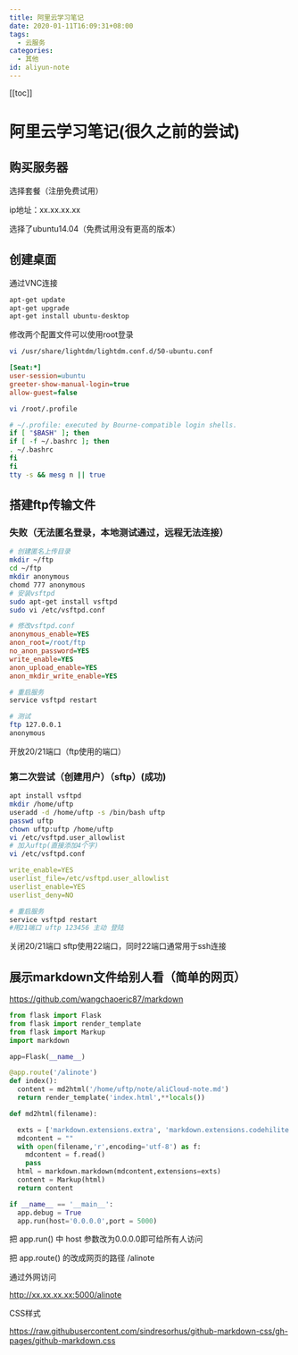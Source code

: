 ```yaml
---
title: 阿里云学习笔记
date: 2020-01-11T16:09:31+08:00
tags:
  - 云服务
categories:
  - 其他
id: aliyun-note
---
```


[[toc]]

# 阿里云学习笔记(很久之前的尝试)

## 购买服务器

选择套餐（注册免费试用）

ip地址：xx.xx.xx.xx

选择了ubuntu14.04（免费试用没有更高的版本）

## 创建桌面

通过VNC连接

```bash
apt-get update
apt-get upgrade
apt-get install ubuntu-desktop
```

修改两个配置文件可以使用root登录

```bash
vi /usr/share/lightdm/lightdm.conf.d/50-ubuntu.conf
```

```ini
[Seat:*]
user-session=ubuntu
greeter-show-manual-login=true
allow-guest=false
```

```bash
vi /root/.profile
```

```bash
# ~/.profile: executed by Bourne-compatible login shells.
if [ "$BASH" ]; then
if [ -f ~/.bashrc ]; then
. ~/.bashrc
fi
fi
tty -s && mesg n || true
```

## 搭建ftp传输文件

### 失败（无法匿名登录，本地测试通过，远程无法连接）

```bash
# 创建匿名上传目录
mkdir ~/ftp
cd ~/ftp
mkdir anonymous
chomd 777 anonymous
# 安装vsftpd
sudo apt-get install vsftpd
sudo vi /etc/vsftpd.conf
```

```ini
# 修改vsftpd.conf
anonymous_enable=YES
anon_root=/root/ftp
no_anon_password=YES
write_enable=YES
anon_upload_enable=YES
anon_mkdir_write_enable=YES
```

```bash
# 重启服务
service vsftpd restart
```

```bash
# 测试
ftp 127.0.0.1
anonymous
```

开放20/21端口（ftp使用的端口）

### 第二次尝试（创建用户）（sftp）(成功)

```bash
apt install vsftpd
mkdir /home/uftp
useradd -d /home/uftp -s /bin/bash uftp
passwd uftp
chown uftp:uftp /home/uftp
vi /etc/vsftpd.user_allowlist
# 加入uftp(直接添加4个字)
vi /etc/vsftpd.conf
```

```yaml
write_enable=YES
userlist_file=/etc/vsftpd.user_allowlist
userlist_enable=YES
userlist_deny=NO
```

```bash
# 重启服务
service vsftpd restart
#用21端口 uftp 123456 主动 登陆
```

关闭20/21端口 sftp使用22端口，同时22端口通常用于ssh连接

## 展示markdown文件给别人看（简单的网页）

<https://github.com/wangchaoeric87/markdown>

```python
from flask import Flask
from flask import render_template
from flask import Markup
import markdown

app=Flask(__name__)

@app.route('/alinote')
def index():
  content = md2html('/home/uftp/note/aliCloud-note.md')
  return render_template('index.html',**locals())

def md2html(filename):

  exts = ['markdown.extensions.extra', 'markdown.extensions.codehilite','markdown.extensions.tables','markdown.extensions.toc']
  mdcontent = ""
  with open(filename,'r',encoding='utf-8') as f:
    mdcontent = f.read()
    pass
  html = markdown.markdown(mdcontent,extensions=exts)
  content = Markup(html)
  return content

if __name__ == '__main__':
  app.debug = True
  app.run(host='0.0.0.0',port = 5000)
```

把 app.run() 中 host 参数改为0.0.0.0即可给所有人访问

把 app.route() 的改成网页的路径 /alinote

通过外网访问

<http://xx.xx.xx.xx:5000/alinote>

CSS样式

<https://raw.githubusercontent.com/sindresorhus/github-markdown-css/gh-pages/github-markdown.css>

